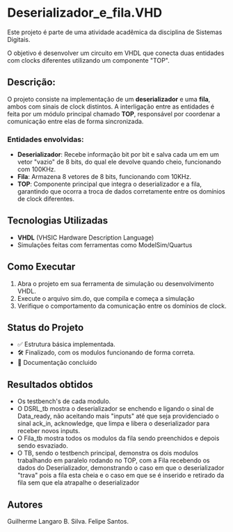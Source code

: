 # Deserializador_e_fila.VHD

Este projeto é parte de uma atividade acadêmica da disciplina de Sistemas Digitais.

O objetivo é desenvolver um circuito em VHDL que conecta duas entidades com clocks diferentes utilizando um componente "TOP".

## Descrição:

O projeto consiste na implementação de um **deserializador** e uma **fila**, ambos com sinais de clock distintos. A interligação entre as entidades é feita por um módulo principal chamado **TOP**, responsável por coordenar a comunicação entre elas de forma sincronizada.

### Entidades envolvidas:
- **Deserializador**: Recebe informação bit por bit e salva cada um em um vetor "vazio" de 8 bits, do qual ele devolve quando cheio, funcionando com 100KHz.
- **Fila**: Armazena 8 vetores de 8 bits, funcionando com 10KHz.
- **TOP**: Componente principal que integra o deserializador e a fila, garantindo que ocorra a troca de dados corretamente entre os domínios de clock diferentes.

## Tecnologias Utilizadas

- **VHDL** (VHSIC Hardware Description Language)
- Simulações feitas com ferramentas como ModelSim/Quartus

## Como Executar

1. Abra o projeto em sua ferramenta de simulação ou desenvolvimento VHDL.
2. Execute o arquivo sim.do, que compila e começa a simulação
3. Verifique o comportamento da comunicação entre os domínios de clock.

## Status do Projeto

- ✅ Estrutura básica implementada.
- 🛠️ Finalizado, com os modulos funcionando de forma correta.
- 📘 Documentação concluido

## Resultados obtidos

- Os testbench's de cada modulo.
- O DSRL_tb mostra o deserializador se enchendo e ligando o sinal de Data_ready, não aceitando mais "inputs" até que seja providenciado o sinal ack_in, acknowledge, que limpa e libera o deserializador para receber novos inputs.
- O Fila_tb mostra todos os modulos da fila sendo preenchidos e depois sendo esvaziado.
- O TB, sendo o testbench principal, demonstra os dois modulos trabalhando em paralelo rodando no TOP, com a Fila recebendo os dados do Deserializador, demonstrando o caso em que o deserializador "trava" pois a fila esta cheia e o caso em que se é inserido e retirado da fila sem que ela atrapalhe o deserializador
  
## Autores

Guilherme Langaro B. Silva. 
Felipe Santos.
